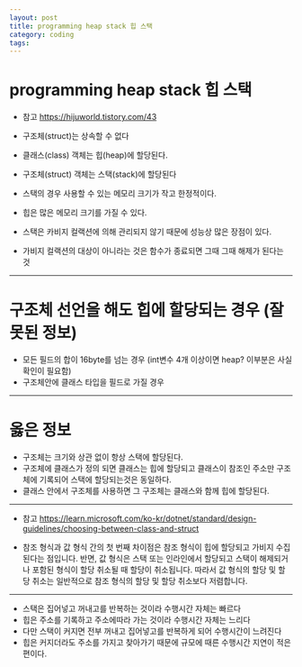 ```yaml
---
layout: post
title: programming heap stack 힙 스택
category: coding
tags: 
---
```


# programming heap stack 힙 스택


* 참고 <https://hijuworld.tistory.com/43>

* 구조체(struct)는 상속할 수 없다
* 클래스(class) 객체는 힙(heap)에 할당된다.
* 구조체(struct) 객체는 스택(stack)에 할당된다

* 스택의 경우 사용할 수 있는 메모리 크기가 작고 한정적이다.
* 힙은 많은 메모리 크기를 가질 수 있다.
* 스택은 카비지 컬랙션에 의해 관리되지 않기 때문에 성능상 많은 장점이 있다.
* 가비지 컬랙션의 대상이 아니라는 것은 함수가 종료되면 그때 그때 해제가 된다는 것

---

# 구조체 선언을 해도 힙에 할당되는 경우 (잘못된 정보)
* 모든 필드의 합이 16byte를 넘는 경우 (int변수 4개 이상이면 heap? 이부분은 사실확인이 필요함)
* 구조체안에 클래스 타입을 필드로 가질 경우

---

# 옳은 정보
* 구조체는 크기와 상관 없이 항상 스택에 할당된다.
* 구조체에 클래스가 정의 되면 클래스는 힙에 할당되고 클래스이 참조인 주소만 구조체에 기록되어 스택에 할당되는것은 동일하다.
* 클래스 안에서 구조체를 사용하면 그 구조체는 클래스와 함께 힙에 할당된다.

---

* 참고 <https://learn.microsoft.com/ko-kr/dotnet/standard/design-guidelines/choosing-between-class-and-struct>

* 참조 형식과 값 형식 간의 첫 번째 차이점은 참조 형식이 힙에 할당되고 가비지 수집된다는 점입니다. 반면, 값 형식은 스택 또는 인라인에서 할당되고 스택이 해제되거나 포함된 형식이 할당 취소될 때 할당이 취소됩니다. 따라서 값 형식의 할당 및 할당 취소는 일반적으로 참조 형식의 할당 및 할당 취소보다 저렴합니다.

---

* 스택은 집어넣고 꺼내고를 반복하는 것이라 수행시간 자체는 빠르다
* 힙은 주소를 기록하고 주소에따라 가는 것이라 수행시간 자체는 느리다
* 다만 스택이 커지면 전부 꺼내고 집어넣고를 반복하게 되어 수행시간이 느려진다
* 힙은 커지더라도 주소를 가지고 찾아가기 때문에 규모에 때른 수행시간 지연이 적은 편이다.